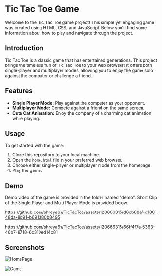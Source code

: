 # Tic Tac Toe Game

Welcome to the Tic Tac Toe game project! This simple yet engaging game was created using HTML, CSS, and JavaScript. Below you'll find some information about how to play and navigate through the project.

## Introduction

Tic Tac Toe is a classic game that has entertained generations. This project brings the timeless fun of Tic Tac Toe to your web browser! It offers both single-player and multiplayer modes, allowing you to enjoy the game solo against the computer or challenge a friend.

## Features

- **Single Player Mode:** Play against the computer as your opponent.
- **Multiplayer Mode:** Compete against a friend on the same screen.
- **Cute Cat Animation:** Enjoy the company of a charming cat animation while playing.

## Usage

To get started with the game:
1. Clone this repository to your local machine.
2. Open the `home.html` file in your preferred web browser.
3. Choose either single-player or multiplayer mode from the homepage.
4. Play the game.

## Demo

Demo video of the game is provided in the folder named "demo".
Short Clip of the Single Player and Multi Player Mode is provided below.

https://github.com/shreya6s/TicTacToe/assets/120666315/d6cb88af-d180-48da-8d91-b691380b8495


https://github.com/shreya6s/TicTacToe/assets/120666315/66ff4f7a-5363-46b7-8718-6c310ed14c81


## Screenshots
![HomePage](https://github.com/shreya6s/TicTacToe/assets/120666315/505440b1-6325-49bb-a157-187de12732d9)


![Game](https://github.com/shreya6s/TicTacToe/assets/120666315/5214bac2-c0ba-46f9-a61b-ea8d6ab789d8)
